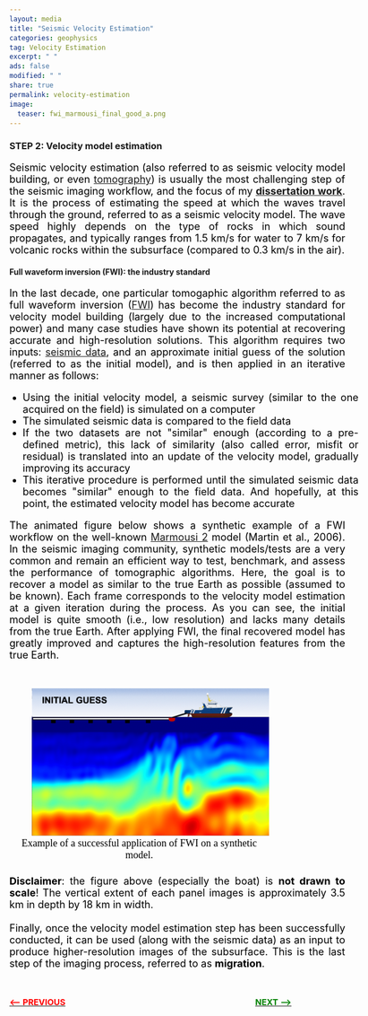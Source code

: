 ```yaml
---
layout: media
title: "Seismic Velocity Estimation"
categories: geophysics
tag: Velocity Estimation
excerpt: " "
ads: false
modified: " "
share: true
permalink: velocity-estimation
image:
  teaser: fwi_marmousi_final_good_a.png
---
```

<style>

.paragraph{
    text-align: justify;
    font-size: 18px;
    <!-- margin-bottom: 1.0em; -->
    width: 800px;
    color: black;
}  
.fig-data{
    width: 600px;
    margin-left: 80px;
}

.fig-label{
    height: 1.0em;
    text-align: center;
    font-size: 18px;
    font-family: Calibri;
    color: black;
    margin-left: -40px;
}

@media screen and (max-width: 1000px) and (min-width: 700px){

    .paragraph{
        text-align: justify;
        font-size: 18px;
        width: 600px;
        color: black;    
    }

}
@media screen and (max-width: 700px){

    .paragraph{
        text-align: justify;
        font-size: 18px;
        width: 300px;
        color: black;    
    }
    .fig{
        width: 360px;
        margin-left: 0px;
    }
    .fig-label{
        height: 1.0em;
        text-align: left;
        font-size: 18px;
        font-family: Calibri;
        color: black;
        margin-left: 50px;
    }          
}

</style>


<h3>STEP 2: Velocity model estimation</h3>

<p class="paragraph">
Seismic velocity estimation (also referred to as seismic velocity model building, or even <a href="https://en.wikipedia.org/wiki/Seismic_tomography" target="_blank">tomography</a>) is usually the most challenging step of the seismic imaging workflow, and the focus of my <b><a href="/fwime">dissertation work</a></b>. It is the process of estimating the speed at which the waves travel through the ground, referred to as a seismic velocity model. The wave speed highly depends on the type of rocks in which sound propagates, and typically ranges from 1.5 km/s for water to 7 km/s for volcanic rocks within the subsurface (compared to 0.3 km/s in the air).
</p>

<h4>Full waveform inversion (FWI): the industry standard</h4>
<p class="paragraph">
In the last decade, one particular tomogaphic algorithm referred to as full waveform inversion (<a href="https://jean-virieux.obs.ujf-grenoble.fr/IMG/pdf/GPY_2009_VIRIEUX.pdf?" target="_blank">FWI</a>) has become the industry standard for velocity model building (largely due to the increased computational power) and many case studies have shown its potential at recovering accurate and high-resolution solutions. This algorithm requires two inputs: <a href="/acquisition">seismic data</a>, and an approximate initial guess of the solution (referred to as the initial model), and is then applied in an iterative manner as follows:

<ul clas>
    <li class="paragraph">Using the initial velocity model, a seismic survey (similar to the one acquired on the field) is simulated on a computer</li>
    <li class="paragraph">The simulated seismic data is compared to the field data </li>
    <li class="paragraph">If the two datasets are not "similar" enough (according to a pre-defined metric), this lack of similarity (also called error, misfit or residual) is translated into an update of the velocity model, gradually improving its accuracy</li>
    <li class="paragraph">This iterative procedure is performed until the simulated seismic data becomes "similar" enough to the field data. And hopefully, at this point, the estimated velocity model has become accurate</li>
</ul>
</p>

<p class="paragraph">
The animated figure below shows a synthetic example of a FWI workflow on the well-known <a href="/papers/marmousi2.pdf">Marmousi 2</a> model (Martin et al., 2006). In the seismic imaging community, synthetic models/tests are a very common and remain an efficient way to test, benchmark, and assess the performance of tomographic algorithms. Here, the goal is to recover a model as similar to the true Earth as possible (assumed to be known). Each frame corresponds to the velocity model estimation at a given iteration during the process. As you can see, the initial model is quite smooth (i.e., low resolution) and lacks many details from the true Earth. After applying FWI, the final recovered model has greatly improved and captures the high-resolution features from the true Earth.
</p>
<br/>

<figure>
<img src="/images/fwi-marmousi.gif" class="fig"/>
<figcaption class="fig-label">Example of a successful application of FWI on a synthetic model.</figcaption>
</figure>
<br/>
<p class="paragraph">
<b>Disclaimer</b>: the figure above (especially the boat) is <b>not drawn to scale</b>! The vertical extent of each panel images is approximately 3.5 km in depth by 18 km in width.<br/><br/>
Finally, once the velocity model estimation step has been successfully conducted, it can be used (along with the seismic data) as an input to produce higher-resolution images of the subsurface. This is the last step of the imaging process, referred to as <b>migration</b>.
</p>
<br/>

<p>
<span style="float:left; font-size: 15px"><a href="/acquisition"><b><span style="color: red"><-- PREVIOUS</span></b></a></span>
<span style="float:right; font-size: 15px"><a href="/migration"><b><span style="color: green">NEXT --></span></b> </a></span>
</p>
<br/>
<br/>
